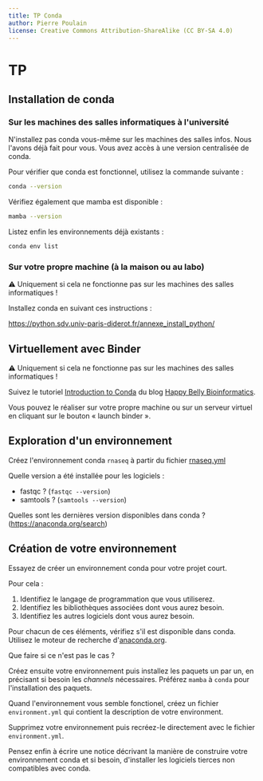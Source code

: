 ```yaml
---
title: TP Conda
author: Pierre Poulain
license: Creative Commons Attribution-ShareAlike (CC BY-SA 4.0)
---
```


# TP

## Installation de conda

### Sur les machines des salles informatiques à l'université

N'installez pas conda vous-même sur les machines des salles infos. Nous l'avons déjà fait pour vous. Vous avez accès à une version centralisée de conda.

Pour vérifier que conda est fonctionnel, utilisez la commande suivante :

```bash
conda --version
```

Vérifiez également que mamba est disponible :

```bash
mamba --version
```

Listez enfin les environnements déjà existants :

```bash
conda env list
```

### Sur votre propre machine (à la maison ou au labo)

⚠️ Uniquement si cela ne fonctionne pas sur les machines des salles informatiques !

Installez conda en suivant ces instructions :

<https://python.sdv.univ-paris-diderot.fr/annexe_install_python/>


## Virtuellement avec Binder

⚠️ Uniquement si cela ne fonctionne pas sur les machines des salles informatiques !

Suivez le tutoriel [Introduction to Conda](https://astrobiomike.github.io/unix/conda-intro) du blog [Happy Belly Bioinformatics](https://astrobiomike.github.io/).

Vous pouvez le réaliser sur votre propre machine ou sur un serveur virtuel en cliquant sur le bouton « launch binder ».


## Exploration d'un environnement 

Créez l'environnement conda `rnaseq` à partir du fichier [rnaseq.yml](https://raw.githubusercontent.com/pierrepo/intro-conda/master/rnaseq.yml)

Quelle version a été installée pour les logiciels :

- fastqc ? (`fastqc --version`)
- samtools ? (`samtools --version`)

Quelles sont les dernières version disponibles dans conda ? (https://anaconda.org/search)


## Création de votre environnement

Essayez de créer un environnement conda pour votre projet court.

Pour cela :

1. Identifiez le langage de programmation que vous utiliserez.
2. Identifiez les bibliothèques associées dont vous aurez besoin.
3. Identifiez les autres logiciels dont vous aurez besoin.

Pour chacun de ces éléments, vérifiez s'il est disponible dans conda. Utilisez le moteur de recherche d'[anaconda.org](https://anaconda.org/search).

Que faire si ce n'est pas le cas ?

Créez ensuite votre environnement puis installez les paquets un par un, en précisant si besoin les *channels* nécessaires. Préférez `mamba` à `conda` pour l'installation des paquets.

Quand l'environnement vous semble fonctionel, créez un fichier `environment.yml` qui contient la description de votre environment.

Supprimez votre environnement puis recréez-le directement avec le fichier `environment.yml`.

Pensez enfin à écrire une notice décrivant la manière de construire votre environnement conda et si besoin, d'installer les logiciels tierces non compatibles avec conda.


